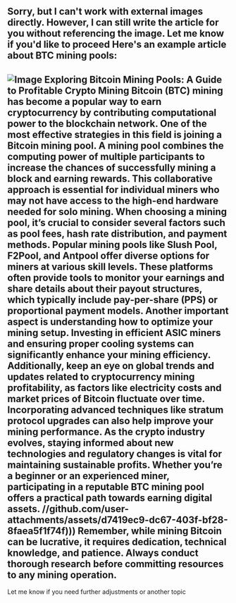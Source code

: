 Sorry, but I can't work with external images directly. However, I can still write the article for you without referencing the image. Let me know if you'd like to proceed 
Here's an example article about BTC mining pools:
---

![Image](https://github.com/user-attachments/assets/4a25d116-2220-4385-b08e-f287af8fcbc4)
**Exploring Bitcoin Mining Pools: A Guide to Profitable Crypto Mining**
Bitcoin (BTC) mining has become a popular way to earn cryptocurrency by contributing computational power to the blockchain network. One of the most effective strategies in this field is joining a **Bitcoin mining pool**. A mining pool combines the computing power of multiple participants to increase the chances of successfully mining a block and earning rewards. This collaborative approach is essential for individual miners who may not have access to the high-end hardware needed for solo mining.
When choosing a mining pool, it’s crucial to consider several factors such as **pool fees**, **hash rate distribution**, and **payment methods**. Popular mining pools like Slush Pool, F2Pool, and Antpool offer diverse options for miners at various skill levels. These platforms often provide tools to monitor your earnings and share details about their payout structures, which typically include **pay-per-share (PPS)** or **proportional payment models**.
Another important aspect is understanding how to optimize your mining setup. Investing in efficient **ASIC miners** and ensuring proper cooling systems can significantly enhance your mining efficiency. Additionally, keep an eye on global trends and updates related to **cryptocurrency mining profitability**, as factors like electricity costs and market prices of Bitcoin fluctuate over time.
Incorporating advanced techniques like **stratum protocol upgrades** can also help improve your mining performance. As the crypto industry evolves, staying informed about new technologies and regulatory changes is vital for maintaining sustainable profits. Whether you’re a beginner or an experienced miner, participating in a reputable BTC mining pool offers a practical path towards earning digital assets.
 //github.com/user-attachments/assets/d7419ec9-dc67-403f-bf28-8faea5f1f74f)))
Remember, while mining Bitcoin can be lucrative, it requires dedication, technical knowledge, and patience. Always conduct thorough research before committing resources to any mining operation.
--- 
Let me know if you need further adjustments or another topic
